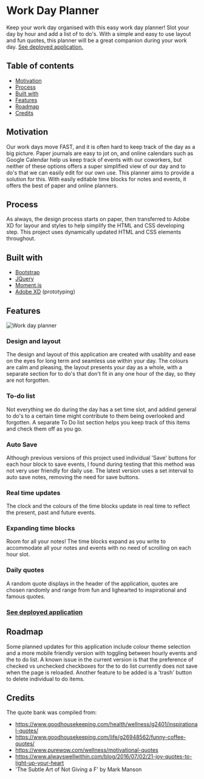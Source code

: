 # Work Day Planner
Keep your work day organised with this easy work day planner! Slot your day by hour and add a list of to do's. With a simple and easy to use layout and fun quotes, this planner will be a great companion during your work day.
[See deployed application.](https://ferwicker.github.io/day-planner/)

## Table of contents
  - [Motivation](#motivation)
  - [Process](#process)
  - [Built with](#built-with)
  - [Features](#features)
  - [Roadmap](#roadmap)
  - [Credits](#credits)

## Motivation
Our work days move FAST, and it is often hard to keep track of the day as a big picture. Paper journals are easy to jot on, and online calendars such as Google Calendar help us keep track of events with our coworkers, but neither of these options offers a super simplified view of our day and to do's that we can easily edit for our own use. This planner aims to provide a solution for this. With easily editable time blocks for notes and events, it offers the best of paper and online planners.

## Process
As always, the design process starts on paper, then transferred to Adobe XD for layour and styles to help simplify the HTML and CSS developing step. This project uses dynamically updated HTML and CSS elements throughout.

## Built with
- [Bootstrap](https://getbootstrap.com/)
- [JQuery](https://jquery.com/)
- [Moment.js](https://momentjs.com/)
- [Adobe XD](https://www.adobe.com/au/products/xd.html) (prototyping)

## Features

![Work day planner](Assets/images/Work%20Day%20Scheduler.gif)

### Design and layout
The design and layout of this application are created with usablity and ease on the eyes for long term and seamless use within your day. The colours are calm and pleasing, the layout presents your day as a whole, with a separate section for to do's that don't fit in any one hour of the day, so they are not forgotten.
### To-do list
Not everything we do during the day has a set time slot, and addind general to do's to a certain time might contribute to them being overlooked and forgotten. A separate To Do list section helps you keep track of this items and check them off as you go.
### Auto Save
Although previous versions of this project used individual 'Save' buttons for each hour block to save events, I found during testing that this method was not very user friendly for daily use. The latest version uses a set interval to auto save notes, removing the need for save buttons.
### Real time updates
The clock and the colours of the time blocks update in real time to reflect the present, past and future events.
### Expanding time blocks
Room for all your notes! The time blocks expand as you write to accommodate all your notes and events with no need of scrolling on each hour slot.
### Daily quotes
A random quote displays in the header of the application, quotes are chosen randomly and range from fun and lighearted to inspirational and famous quotes.

### [See deployed application](https://ferwicker.github.io/day-planner/)

## Roadmap
Some planned updates for this application include colour theme selection and a more mobile friendly version with toggling between hourly events and the to do list.
A known issue in the current version is that the preference of checked vs unchecked checkboxes for the to do list currently does not save when the page is reloaded.
Another feature to be added is a 'trash' button to delete individual to do items.

## Credits
The quote bank was compiled from:
- https://www.goodhousekeeping.com/health/wellness/g2401/inspirational-quotes/
- https://www.goodhousekeeping.com/life/g26948562/funny-coffee-quotes/
- https://www.purewow.com/wellness/motivational-quotes
- https://www.alwayswellwithin.com/blog/2016/07/02/21-joy-quotes-to-light-up-your-heart
- 'The Subtle Art of Not Giving a F' by Mark Manson